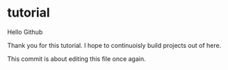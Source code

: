# tutorial

Hello Github

Thank you for this tutorial. I hope to continuoisly build projects out of here.

This commit is about editing this file once again.
